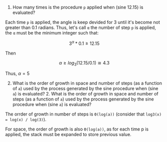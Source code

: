 1. How many times is the procedure `p` applied when (sine 12.15) is evaluated?

Each time `p` is applied, the angle is keep devided for 3 until it's become not
greater than 0.1 radians. Thus, let's call `α` the number of step `p` is
applied, the `α` must be the minimum integer such that:

$$
3^α*0.1 ≥ 12.15
$$

Then

$$
α ≥ log_3(12.15 /0.1) ≅ 4.3
$$

Thus, $α = 5$

2. What is the order of growth in space and number of steps (as a function of `a`)
   used by the process generated by the sine procedure when (sine `a`) is
   evaluated? 2. What is the order of growth in space and number of steps (as a
   function of `a`) used by the process generated by the sine procedure when
   (sine `a`) is evaluated?

The orrder of growth in number of steps is `Θ(log(a))` (consider that `log3(x) =
log(x) / log(3)`).

For space, the order of growth is also `Θ(log(a))`, as for each time p is
applied, the stack must be expanded to store previous value.
